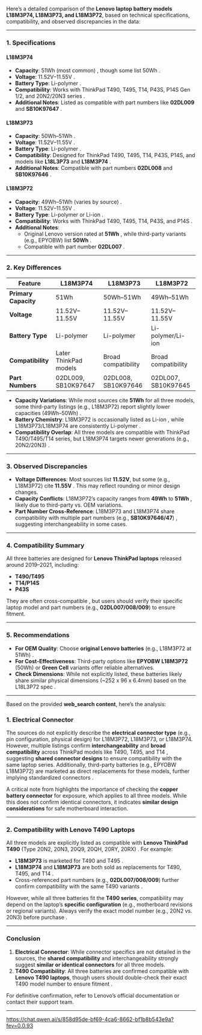 Here’s a detailed comparison of the **Lenovo laptop battery models L18M3P74, L18M3P73, and L18M3P72**, based on technical specifications, compatibility, and observed discrepancies in the data:

---

### **1. Specifications**
#### **L18M3P74**
- **Capacity**: 51Wh (most common) , though some list 50Wh .
- **Voltage**: 11.52V–11.55V .
- **Battery Type**: Li-polymer .
- **Compatibility**: Works with ThinkPad T490, T495, T14, P43S, P14S Gen 1/2, and 20N2/20N3 series .
- **Additional Notes**: Listed as compatible with part numbers like **02DL009** and **SB10K97647** .

#### **L18M3P73**
- **Capacity**: 50Wh–51Wh .
- **Voltage**: 11.52V–11.55V .
- **Battery Type**: Li-polymer .
- **Compatibility**: Designed for ThinkPad T490, T495, T14, P43S, P14S, and models like **L18L3P73** and **L18M3P74** .
- **Additional Notes**: Compatible with part numbers **02DL008** and **SB10K97646** .

#### **L18M3P72**
- **Capacity**: 49Wh–51Wh (varies by source) .
- **Voltage**: 11.52V–11.55V .
- **Battery Type**: Li-polymer or Li-ion .
- **Compatibility**: Works with ThinkPad T490, T495, T14, P43S, and P14S .
- **Additional Notes**: 
  - Original Lenovo version rated at **51Wh** , while third-party variants (e.g., EPYOBW) list **50Wh** .
  - Compatible with part number **02DL007** .

---

### **2. Key Differences**
| Feature                | L18M3P74               | L18M3P73               | L18M3P72               |
|------------------------|------------------------|------------------------|------------------------|
| **Primary Capacity**   | 51Wh                   | 50Wh–51Wh              | 49Wh–51Wh              |
| **Voltage**            | 11.52V–11.55V          | 11.52V–11.55V          | 11.52V–11.55V          |
| **Battery Type**       | Li-polymer             | Li-polymer             | Li-polymer/Li-ion      |
| **Compatibility**      | Later ThinkPad models  | Broad compatibility    | Broad compatibility    |
| **Part Numbers**       | 02DL009, SB10K97647    | 02DL008, SB10K97646    | 02DL007, SB10K97645    |

- **Capacity Variations**: While most sources cite **51Wh** for all three models, some third-party listings (e.g., L18M3P72) report slightly lower capacities (49Wh–50Wh) .
- **Battery Chemistry**: L18M3P72 is occasionally listed as Li-ion , while L18M3P73/L18M3P74 are consistently Li-polymer .
- **Compatibility Overlap**: All three models are compatible with ThinkPad T490/T495/T14 series, but L18M3P74 targets newer generations (e.g., 20N2/20N3) .

---

### **3. Observed Discrepancies**
- **Voltage Differences**: Most sources list **11.52V**, but some (e.g., L18M3P72) cite **11.55V** . This may reflect rounding or minor design changes.
- **Capacity Conflicts**: L18M3P72’s capacity ranges from **49Wh**  to **51Wh** , likely due to third-party vs. OEM variations.
- **Part Number Cross-Reference**: L18M3P73 and L18M3P74 share compatibility with multiple part numbers (e.g., **SB10K97646/47**) , suggesting interchangeability in some cases.

---

### **4. Compatibility Summary**
All three batteries are designed for **Lenovo ThinkPad laptops** released around 2019–2021, including:
- **T490/T495**
- **T14/P14S**
- **P43S**

They are often cross-compatible , but users should verify their specific laptop model and part numbers (e.g., **02DL007/008/009**) to ensure fitment.

---

### **5. Recommendations**
- **For OEM Quality**: Choose **original Lenovo batteries** (e.g., L18M3P72 at 51Wh) .
- **For Cost-Effectiveness**: Third-party options like **EPYOBW L18M3P72** (50Wh)  or **Green Cell** variants  offer reliable alternatives.
- **Check Dimensions**: While not explicitly listed, these batteries likely share similar physical dimensions (~252 x 96 x 6.4mm) based on the L18L3P72 spec .

---
Based on the provided **web_search content**, here’s the analysis:

### **1. Electrical Connector**
The sources do not explicitly describe the **electrical connector type** (e.g., pin configuration, physical design) for L18M3P72, L18M3P73, or L18M3P74. However, multiple listings confirm **interchangeability** and **broad compatibility** across ThinkPad models like T490, T495, and T14 , suggesting **shared connector designs** to ensure compatibility with the same laptop series. Additionally, third-party batteries (e.g., EPYOBW L18M3P72) are marketed as direct replacements for these models, further implying standardized connectors . 

A critical note from  highlights the importance of checking the **copper battery connector** for exposure, which applies to all three models. While this does not confirm identical connectors, it indicates **similar design considerations** for safe motherboard interaction.

---

### **2. Compatibility with Lenovo T490 Laptops**
All three models are explicitly listed as compatible with **Lenovo ThinkPad T490** (Type 20N2, 20N3, 20Q9, 20QH, 20RY, 20RX) . For example:
- **L18M3P73** is marketed for T490 and T495 .
- **L18M3P74** and **L18M3P73** are both sold as replacements for T490, T495, and T14 .
- Cross-referenced part numbers (e.g., **02DL007/008/009**) further confirm compatibility with the same T490 variants .

However, while all three batteries fit the **T490 series**, compatibility may depend on the laptop’s **specific configuration** (e.g., motherboard revisions or regional variants). Always verify the exact model number (e.g., 20N2 vs. 20N3) before purchase .

---

### **Conclusion**
1. **Electrical Connector**: While connector specifics are not detailed in the sources, the **shared compatibility** and interchangeability  strongly suggest **similar or identical connectors** for all three models.
2. **T490 Compatibility**: All three batteries are confirmed compatible with **Lenovo T490 laptops**, though users should double-check their exact T490 model number to ensure fitment .

For definitive confirmation, refer to Lenovo’s official documentation or contact their support team.

---
https://chat.qwen.ai/s/858d95de-bf69-4ca6-8662-bf1b8b543e9a?fev=0.0.93
